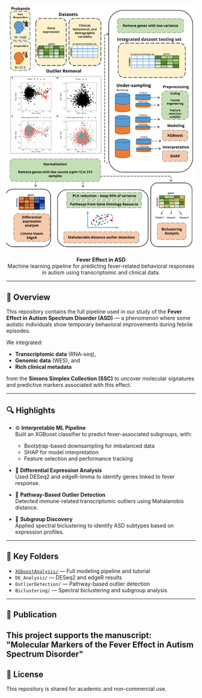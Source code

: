 <p align="center">
  <img src="https://github.com/TalRichter/Fever-Effect/blob/main/workflow.png" width="600"/>
</p>

<p align="center">
  <strong>Fever Effect in ASD</strong><br/>
  Machine learning pipeline for predicting fever-related behavioral responses in autism using transcriptomic and clinical data.
</p>

---

## 🧬 Overview

This repository contains the full pipeline used in our study of the **Fever Effect in Autism Spectrum Disorder (ASD)** — a phenomenon where some autistic individuals show temporary behavioral improvements during febrile episodes.

We integrated:
- **Transcriptomic data** (RNA-seq),
- **Genomic data** (WES), and
- **Rich clinical metadata**

from the **Simons Simplex Collection (SSC)** to uncover molecular signatures and predictive markers associated with this effect.

---

## 🔍 Highlights

- ⚙️ **Interpretable ML Pipeline**  
  Built an XGBoost classifier to predict fever-associated subgroups, with:
  - Bootstrap-based downsampling for imbalanced data
  - SHAP for model interpretation
  - Feature selection and performance tracking

- 🧪 **Differential Expression Analysis**  
  Used DESeq2 and edgeR-limma to identify genes linked to fever response.

- 🔎 **Pathway-Based Outlier Detection**  
  Detected immune-related transcriptomic outliers using Mahalanobis distance.

- 🔄 **Subgroup Discovery**  
  Applied spectral biclustering to identify ASD subtypes based on expression profiles.

---

## 📁 Key Folders

- [`XGboostAnalysis/`](https://github.com/TalRichter/Fever-Effect/tree/main/XGboostAnalysis) — Full modeling pipeline and tutorial
- `DE_Analysis/` — DESeq2 and edgeR results
- `OutlierDetection/` — Pathway-based outlier detection
- `Biclustering/` — Spectral biclustering and subgroup analysis

---

## 📘 Publication

This project supports the manuscript:  
**"Molecular Markers of the Fever Effect in Autism Spectrum Disorder"**  
---

## 📜 License

This repository is shared for academic and non-commercial use.

